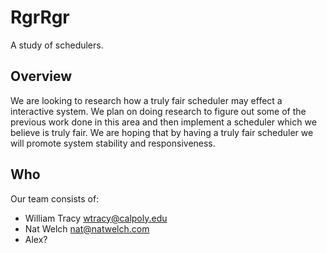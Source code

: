 # RgrRgr

A study of schedulers.

## Overview

We are looking to research how a truly fair scheduler may effect a interactive system. We plan on doing research to figure out some of the previous work done in this area and then implement a scheduler which we believe is truly fair. We are hoping that by having a truly fair scheduler we will promote system stability and responsiveness.

## Who

Our team consists of:

 * William Tracy <wtracy@calpoly.edu>
 * Nat Welch <nat@natwelch.com>
 * Alex?


